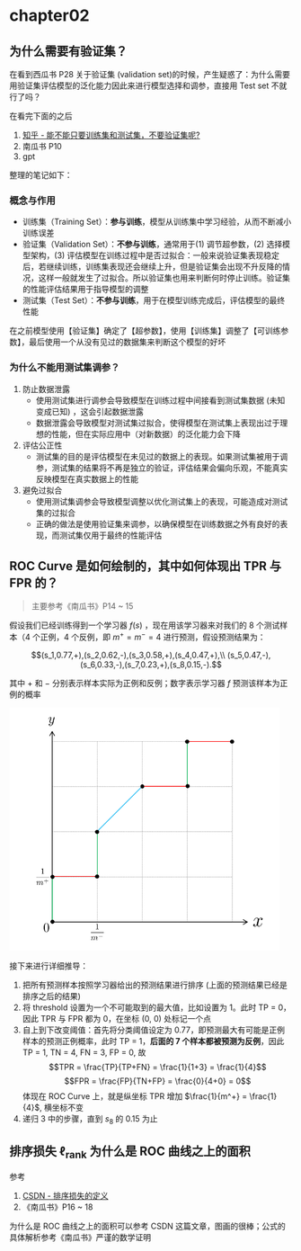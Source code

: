 # chapter02

## 为什么需要有验证集？

在看到西瓜书 P28 关于验证集 (validation set)的时候，产生疑惑了：为什么需要用验证集评估模型的泛化能力因此来进行模型选择和调参，直接用 Test set 不就行了吗？

在看完下面的之后

1. [知乎 - 能不能只要训练集和测试集，不要验证集呢?](https://www.zhihu.com/question/265443164/answer/2417856431)
2. 南瓜书 P10
3. gpt 

整理的笔记如下：

### 概念与作用

- 训练集（Training Set）：**参与训练**，模型从训练集中学习经验，从而不断减小训练误差
- 验证集（Validation Set）：**不参与训练**，通常用于(1) 调节超参数，(2) 选择模型架构，(3) 评估模型在训练过程中是否过拟合：一般来说验证集表现稳定后，若继续训练，训练集表现还会继续上升，但是验证集会出现不升反降的情况，这样一般就发生了过拟合。所以验证集也用来判断何时停止训练。验证集的性能评估结果用于指导模型的调整
- 测试集（Test Set）：**不参与训练**，用于在模型训练完成后，评估模型的最终性能

在之前模型使用【验证集】确定了【超参数】，使用【训练集】调整了【可训练参数】，最后使用一个从没有见过的数据集来判断这个模型的好坏

### 为什么不能用测试集调参？

1. 防止数据泄露
    - 使用测试集进行调参会导致模型在训练过程中间接看到测试集数据 (未知变成已知) ，这会引起数据泄露
    - 数据泄露会导致模型对测试集过拟合，使得模型在测试集上表现出过于理想的性能，但在实际应用中（对新数据）的泛化能力会下降
2. 评估公正性
    - 测试集的目的是评估模型在未见过的数据上的表现。如果测试集被用于调参，测试集的结果将不再是独立的验证，评估结果会偏向乐观，不能真实反映模型在真实数据上的性能
3. 避免过拟合
   - 使用测试集调参会导致模型调整以优化测试集上的表现，可能造成对测试集的过拟合
   - 正确的做法是使用验证集来调参，以确保模型在训练数据之外有良好的表现，而测试集仅用于最终的性能评估

## ROC Curve 是如何绘制的，其中如何体现出 TPR 与 FPR 的？

> 主要参考《南瓜书》P14 ~ 15

假设我们已经训练得到一个学习器 $f(s)$ ，现在用该学习器来对我们的 8 个测试样本（4 个正例，4 个反例，即 $m^+ = m^- = 4$ 进行预测，假设预测结果为：

$$(s_1,0.77,+),(s_2,0.62,-),(s_3,0.58,+),(s_4,0.47,+),\\
(s_5,0.47,-),(s_6,0.33,-),(s_7,0.23,+),(s_8,0.15,-).$$

其中 $+$ 和 $-$ 分别表示样本实际为正例和反例；数字表示学习器 $f$ 预测该样本为正例的概率

![ROC 曲线示意图](./image/ch02_1.png)

接下来进行详细推导：

1. 把所有预测样本按照学习器给出的预测结果进行排序 (上面的预测结果已经是排序之后的结果)
2. 将 threshold 设置为一个不可能取到的最大值，比如设置为 1。此时 TP = 0，因此 TPR 与 FPR 都为 0，在坐标 (0, 0) 处标记一个点
3. 自上到下改变阈值：首先将分类阈值设定为 0.77，即预测最大有可能是正例样本的预测正例概率，此时 TP = 1，**后面的 7 个样本都被预测为反例**，因此 TP = 1, TN = 4, FN = 3, FP = 0, 故 $$TPR = \frac{TP}{TP+FN} = \frac{1}{1+3} = \frac{1}{4}$$ $$FPR = \frac{FP}{TN+FP} = \frac{0}{4+0} = 0$$ 体现在 ROC Curve 上，就是纵坐标 TPR 增加 $\frac{1}{m^+} = \frac{1}{4}$, 横坐标不变
4. 递归 3 中的步骤，直到 $s_8$ 的 0.15 为止

## 排序损失 $\ell_{\mathrm{rank}}$ 为什么是 ROC 曲线之上的面积

参考

1. [CSDN - 排序损失的定义](https://blog.csdn.net/weixin_52703681/article/details/122960681)
2. 《南瓜书》P16 ~ 18

为什么是 ROC 曲线之上的面积可以参考 CSDN 这篇文章，图画的很棒；公式的具体解析参考《南瓜书》严谨的数学证明

